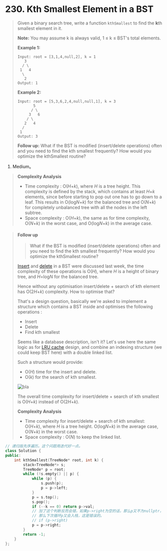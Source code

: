 # 230. Kth Smallest Element in a BST

> Given a binary search tree, write a function `kthSmallest` to find the **k**th smallest element in it.
>
> **Note:**
> You may assume k is always valid, 1 ≤ k ≤ BST's total elements.
>
> **Example 1:**
>
> ```
> Input: root = [3,1,4,null,2], k = 1
>    3
>   / \
>  1   4
>   \
>    2
> Output: 1
> ```
>
> **Example 2:**
>
> ```
> Input: root = [5,3,6,2,4,null,null,1], k = 3
>        5
>       / \
>      3   6
>     / \
>    2   4
>   /
>  1
> Output: 3
> ```
>
> **Follow up:**
> What if the BST is modified (insert/delete operations) often and you need to find the kth smallest frequently? How would you optimize the kthSmallest routine?

1. Medium。

> **Complexity Analysis**
>
> - Time complexity : O(*H*+*k*), where *H* is a tree height. This complexity is defined by the stack, which contains at least *H*+*k* elements, since before starting to pop out one has to go down to a leaf. This results in O(log*N*+*k*) for the balanced tree and O(*N*+*k*) for completely unbalanced tree with all the nodes in the left subtree.
> - Space complexity : O(*H*+*k*), the same as for time complexity, O(*N*+*k*) in the worst case, and O(log*N*+*k*) in the average case.

> #### Follow up
>
> > What if the BST is modified (insert/delete operations) often and you need to find the kth smallest frequently? How would you optimize the kthSmallest routine?
>
> [Insert](https://leetcode.com/articles/insert-into-a-bst/) and [delete](https://leetcode.com/articles/delete-node-in-a-bst/) in a BST were discussed last week, the time complexity of these operations is O(*H*), where *H* is a height of binary tree, and *H*=log*N* for the balanced tree.
>
> Hence without any optimisation insert/delete + search of kth element has O(2*H*+*k*) complexity. How to optimise that?
>
> That's a design question, basically we're asked to implement a structure which contains a BST inside and optimises the following operations :
>
> - Insert
> - Delete
> - Find kth smallest
>
> Seems like a database description, isn't it? Let's use here the same logic as for [LRU cache](https://leetcode.com/articles/lru-cache/) design, and combine an indexing structure (we could keep BST here) with a double linked list.
>
> Such a structure would provide:
>
> - O(*H*) time for the insert and delete.
> - O(*k*) for the search of kth smallest.
>
> ![bla](https://leetcode.com/problems/kth-smallest-element-in-a-bst/Figures/230/linked_list2.png)
>
> The overall time complexity for insert/delete + search of kth smallest is O(*H*+*k*) instead of O(2*H*+*k*).
>
> **Complexity Analysis**
>
> - Time complexity for insert/delete + search of kth smallest: O(*H*+*k*), where *H* is a tree height. O(log*N*+*k*) in the average case, O(*N*+*k*) in the worst case.
> - Space complexity : O(*N*) to keep the linked list.

```cpp
// 递归版先序遍历。这个问题用迭代好一点。
class Solution {
public:
    int kthSmallest(TreeNode* root, int k) {
        stack<TreeNode*> s;
        TreeNode* p = root;
        while (!s.empty() || p) {
            while (p) {
                s.push(p);
                p = p->left;
            }
            p = s.top();
            s.pop();
            if (--k == 0) return p->val;
            // 加了这个判断反而会错，如果p->right为空的话，那么p又不为nullptr，
            // 那么下次循环p又会入栈，这是错误的。
            // if (p->right)
            p = p->right;
        }
        return -1;
    }
};
```

